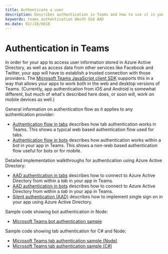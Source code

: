 ```yaml
---
title: Authenticate a user
description: Describes authentication in Teams and how to use it in your apps
keywords: teams authentication OAuth SSO AAD
ms.date: 02//28/6018
---
```

# Authentication in Teams

In order for your app to access user information stored in Azure Active Directory, as well as access data from other services like Facebook and Twitter, your app will have to establish a trusted connection with those providers. The [Microsoft Teams JavaScript client SDK](https://docs.microsoft.com/en-us/javascript/api/overview/msteams-client) supports this in a way that allows your apps to work both in the web and desktop versions of Teams. (Currently, app authentication from iOS and Android is somewhat different, but much of what's described here does, or soon will, work on mobile devices as well.)

General information on authentication flow as it applies to any authentication provider:

* [Authentication flow in tabs](~/concepts/authentication/auth-flow-tab) describes how tab authentication works in Teams. This shows a typical web based authentication flow used for tabs.
* [Authentication flow in bots](~/concepts/authentication/auth-flow-bot) describes how authentication works within a *bot* in your app in Teams. This shows a non-web based authentication flow useful for bots or for mobile.

Detailed implementation walkthroughs for authentication using Azure Active Directory:

* [AAD authentication in tabs](~/concepts/authentication/auth-tab-AAD) describes how to connect to Azure Active Directory from within a *tab* in your app in Teams.
* [AAD authentication in bots](~/concepts/authentication/auth-bot-AAD) describes how to connect to Azure Active Directory from within a *tab* in your app in Teams.
* [Silent authentication (AAD)](~/concepts/authentication/auth-silent-AAD) describes how to implement single sign on in your app using Azure Active Directory.

Sample code showing bot authentication in Node:

* [Microsoft Teams bot authentication sample](https://github.com/OfficeDev/microsoft-teams-sample-auth-node)

Sample code showing tab authentication for C# and Node:

* [Microsoft Teams tab authentication sample (Node)](https://github.com/OfficeDev/microsoft-teams-sample-complete-node)
* [Microsoft Teams tab authentication sample (C#)](https://github.com/OfficeDev/microsoft-teams-sample-complete-csharp)
